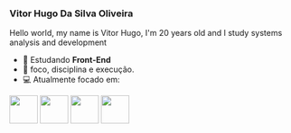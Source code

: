 ### Vitor Hugo Da Silva Oliveira
Hello world, my name is Vitor Hugo, I'm 20 years old and I study systems analysis and development

- 📝 Estudando **Front-End**
- 🚀 foco, disciplina e execução.
- 💻 Atualmente focado em:

<div class="display: inline-block;">
  <img width="50" height="50" src="https://cdn.jsdelivr.net/gh/devicons/devicon@latest/icons/html5/html5-original.svg" />
  <img width="50" height="50" src="https://cdn.jsdelivr.net/gh/devicons/devicon@latest/icons/css3/css3-original.svg" />
  <img width="50" height="50" src="https://cdn.jsdelivr.net/gh/devicons/devicon@latest/icons/javascript/javascript-original.svg" />
  <img width="50" height="50" src="https://cdn.jsdelivr.net/gh/devicons/devicon@latest/icons/react/react-original.svg" />
</div>
